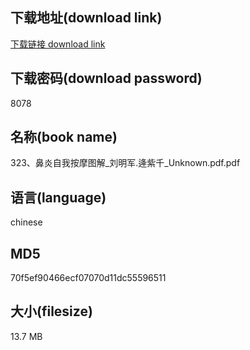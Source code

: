 ## 下载地址(download link)
[下载链接 download link](https://voluble-croquembouche-d321dc.netlify.app/?s=323%E3%80%81%E9%BC%BB%E7%82%8E%E8%87%AA%E6%88%91%E6%8C%89%E6%91%A9%E5%9B%BE%E8%A7%A3_%E5%88%98%E6%98%8E%E5%86%9B.%E9%80%84%E7%B4%AB%E5%8D%83_Unknown.pdf)

## 下载密码(download password)
8078

## 名称(book name)
323、鼻炎自我按摩图解_刘明军.逄紫千_Unknown.pdf.pdf

## 语言(language)
chinese

## MD5
70f5ef90466ecf07070d11dc55596511

## 大小(filesize)
13.7 MB
